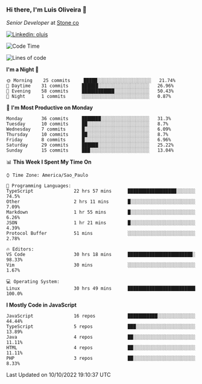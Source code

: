 ### Hi there, I'm Luis Oliveira 👋
*Senior Developer* at [Stone co](https://www.stone.com.br)  

[![Linkedin: oluis](https://img.shields.io/badge/-ooluis-blue?style=flat-square&logo=Linkedin&logoColor=white&link=https://www.linkedin.com/in/ooluis)](https://www.linkedin.com/in/ooluis/)

<!--START_SECTION:waka-->
![Code Time](http://img.shields.io/badge/Code%20Time-2%2C457%20hrs%2055%20mins-blue)

![Lines of code](https://img.shields.io/badge/From%20Hello%20World%20I%27ve%20Written-240%20Thousand%20lines%20of%20code-blue)

**I'm a Night 🦉** 

```text
🌞 Morning    25 commits     █████░░░░░░░░░░░░░░░░░░░░   21.74% 
🌆 Daytime    31 commits     ██████░░░░░░░░░░░░░░░░░░░   26.96% 
🌃 Evening    58 commits     ████████████░░░░░░░░░░░░░   50.43% 
🌙 Night      1 commits      ░░░░░░░░░░░░░░░░░░░░░░░░░   0.87%

```
📅 **I'm Most Productive on Monday** 

```text
Monday       36 commits     ███████░░░░░░░░░░░░░░░░░░   31.3% 
Tuesday      10 commits     ██░░░░░░░░░░░░░░░░░░░░░░░   8.7% 
Wednesday    7 commits      █░░░░░░░░░░░░░░░░░░░░░░░░   6.09% 
Thursday     10 commits     ██░░░░░░░░░░░░░░░░░░░░░░░   8.7% 
Friday       8 commits      █░░░░░░░░░░░░░░░░░░░░░░░░   6.96% 
Saturday     29 commits     ██████░░░░░░░░░░░░░░░░░░░   25.22% 
Sunday       15 commits     ███░░░░░░░░░░░░░░░░░░░░░░   13.04%

```


📊 **This Week I Spent My Time On** 

```text
⌚︎ Time Zone: America/Sao_Paulo

💬 Programming Languages: 
TypeScript               22 hrs 57 mins      ██████████████████░░░░░░░   74.5% 
Other                    2 hrs 11 mins       █░░░░░░░░░░░░░░░░░░░░░░░░   7.09% 
Markdown                 1 hr 55 mins        █░░░░░░░░░░░░░░░░░░░░░░░░   6.26% 
JSON                     1 hr 21 mins        █░░░░░░░░░░░░░░░░░░░░░░░░   4.39% 
Protocol Buffer          51 mins             ░░░░░░░░░░░░░░░░░░░░░░░░░   2.78%

🔥 Editors: 
VS Code                  30 hrs 18 mins      ████████████████████████░   98.33% 
Vim                      30 mins             ░░░░░░░░░░░░░░░░░░░░░░░░░   1.67%

💻 Operating System: 
Linux                    30 hrs 49 mins      █████████████████████████   100.0%

```

**I Mostly Code in JavaScript** 

```text
JavaScript               16 repos            ███████████░░░░░░░░░░░░░░   44.44% 
TypeScript               5 repos             ███░░░░░░░░░░░░░░░░░░░░░░   13.89% 
Java                     4 repos             ██░░░░░░░░░░░░░░░░░░░░░░░   11.11% 
HTML                     4 repos             ██░░░░░░░░░░░░░░░░░░░░░░░   11.11% 
PHP                      3 repos             ██░░░░░░░░░░░░░░░░░░░░░░░   8.33%

```



 Last Updated on 10/10/2022 19:10:37 UTC
<!--END_SECTION:waka-->
